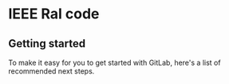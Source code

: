# IEEE Ral code

## Getting started

To make it easy for you to get started with GitLab, here's a list of recommended next steps.
